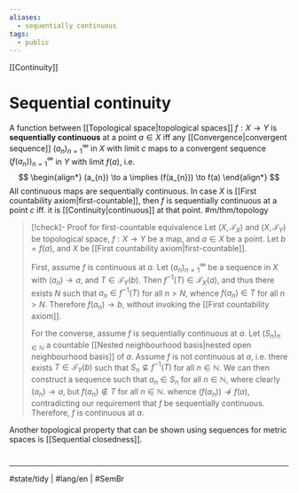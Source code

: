 ```yaml
---
aliases:
  - sequentially continuous
tags:
  - public
---
```

[[Continuity]]
# Sequential continuity
A function between [[Topological space|topological spaces]] $f : X \to Y$ is **sequentially continuous** at a point $a \in X$
iff any [[Convergence|convergent sequence]] $(a_{n})_{n=1}^\infty$ in $X$ with limit $c$ maps to a convergent sequence $(f(a_{n}))_{n=1}^\infty$ in $Y$ with limit $f(a)$,
i.e.
$$
\begin{align*}
(a_{n}) \to a \implies (f(a_{n})) \to f(a)
\end{align*}
$$
All continuous maps are sequentially continuous.
In case $X$ is [[First countability axiom|first-countable]],
then $f$ is sequentially continuous at a point $c$ iff. it is [[Continuity|continuous]] at that point. #m/thm/topology 

> [!check]- Proof for first-countable equivalence
> Let $(X, \mathcal{T}_{X})$ and $(X, \mathcal{T}_{Y})$ be topological space,
> $f : X \to Y$ be a map,
> and $a \in X$ be a point.
> Let $b = f(a)$,
> and $X$ be [[First countability axiom|first-countable]].
> 
> First, assume $f$ is continuous at $a$.
> Let $(a_n)_{n=1}^\infty$ be a sequence in $X$ with $(a_{n}) \to a$,
> and $T \in \mathcal{T}_{Y}(b)$.
> Then $f^{-1}(T) \in \mathcal{T}_{X}(a)$,
> and thus there exists $N$ such that $a_{n} \in f^{-1}(T)$ for all $n > N$,
> whence $f(a_{n}) \in T$ for all $n > N$.
> Therefore $f(a_{n}) \to b$,
> without invoking the [[First countability axiom]].
> 
> For the converse, assume $f$ is sequentially continuous at $a$.
> Let $(S_{n})_{n \in \mathbb{N}}$ a countable [[Nested neighbourhood basis|nested open neighbourhood basis]] of $a$.
> Assume $f$ is not continuous at $a$, 
> i.e. there exists $T \in \mathcal{T}_{Y}(b)$ such that $S_{n} \not\subseteq f^{-1}(T)$ for all $n \in \mathbb{N}$.
> We can then construct a sequence such that $a_{n} \in S_{n}$ for all $n \in \mathbb{N}$,
> where clearly $(a_{n}) \to a$,
> but $f(a_{n}) \notin T$ for all $n \in \mathbb{N}$.
> whence $(f(a_{n})) \not\to f(a)$,
> contradicting our requirement that $f$ be sequentially continuous.
> Therefore, $f$ is continuous at $a$.
> <span class="QED"/>

Another topological property that can be shown using sequences for metric spaces is [[Sequential closedness]].

#
---
#state/tidy | #lang/en | #SemBr
